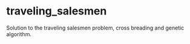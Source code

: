 # traveling_salesmen
Solution to the traveling salesmen problem, cross breading and genetic algorithm. 
